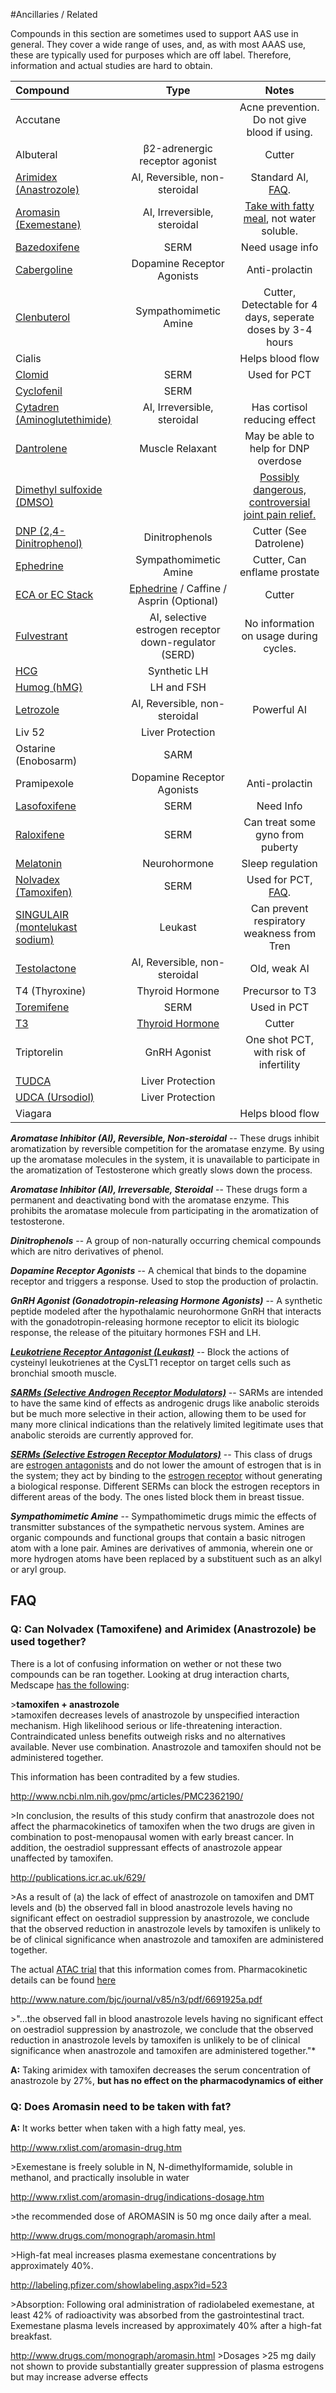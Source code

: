#Ancillaries / Related

Compounds in this section are sometimes used to support AAS use in general.  They cover a wide range of uses, and, as with most AAAS use, these are typically used for purposes which are off label.  Therefore, information and actual studies are hard to obtain.

Compound | Type | Notes  
:--------------|:--------------:|:-------------:
Accutane |  | Acne prevention.  Do not give blood if using. 
Albuteral | β2-adrenergic receptor agonist | Cutter 
[Arimidex (Anastrozole)](/steroids/arimidex.md) | AI, Reversible, non-steroidal |   Standard AI, [FAQ](/steroids/edit/compounds/ancillaries.md#wiki_q.3A_can_nolvadex_.28tamoxifene.29_and_arimidex_.28anastrozole.29_be_ran_together.).
[Aromasin (Exemestane)](/steroids/aromasin.md) | AI, Irreversible, steroidal |  [Take with fatty meal](http://www.reddit.com/r/steroids/comments/24zbha/making_a_switch_from_arimidex_to_aromasin_how/chclz14), not water soluble.
[Bazedoxifene](http://en.wikipedia.org/wiki/Bazedoxifene) | SERM | Need usage info
[Cabergoline](/steroids/dostinex.md) | Dopamine Receptor Agonists |  Anti-prolactin
[Clenbuterol](/r/steroids/comments/1idpv0/gear_profile_clenbuterol_hydrochloride/) | Sympathomimetic Amine | Cutter, Detectable for 4 days, seperate doses by 3-4 hours 
Cialis |  |  Helps blood flow
[Clomid](/steroids/clomid.md) | SERM |  Used for PCT
[Cyclofenil](/steroids/cyclofenil.md)| SERM |  
[Cytadren (Aminoglutethimide)](/steroids/cytadren.md)  | AI, Irreversible, steroidal |   Has cortisol reducing effect
[Dantrolene](http://en.wikipedia.org/wiki/Dantrolene) | Muscle Relaxant | May be able to help for DNP overdose
[Dimethyl sulfoxide (DMSO)](http://en.wikipedia.org/wiki/Dimethyl_sulfoxide)  |  |  [Possibly dangerous, controversial joint pain relief.](http://www.dmso.org/articles/information/muir.htm)
[DNP (2,4-Dinitrophenol)](/steroids/dnp.md) | Dinitrophenols | Cutter (See Datrolene)
[Ephedrine](http://www.reddit.com/r/steroids/wiki/ephedrine) | Sympathomimetic Amine | Cutter, Can enflame prostate
[ECA or EC Stack](/steroids/eca_stack.md) | [Ephedrine](/steroids/ephedrine.md) / Caffine / Asprin (Optional) | Cutter
[Fulvestrant](/steroids/compounds/fulvestrant.md) | AI, selective estrogen receptor down-regulator (SERD) | No information on usage during cycles.
[HCG](/steroids/hcg.md) | Synthetic LH | 
[Humog (hMG)](/steroids/compounds/human_menopausal_gonadotropins.md) | LH and FSH |  
[Letrozole](/r/steroids/comments/1skhzd/gear_profile_letrozole/) | AI, Reversible, non-steroidal |  Powerful AI
Liv 52 | Liver Protection |   
Ostarine (Enobosarm) | SARM |   
Pramipexole | Dopamine Receptor Agonists |   Anti-prolactin
[Lasofoxifene](http://en.wikipedia.org/wiki/Lasofoxifene) | SERM | Need Info
[Raloxifene](http://en.wikipedia.org/wiki/Raloxifene)| SERM |  Can treat some gyno from puberty
[Melatonin](/steroids/compounds/melatonin.md) | Neurohormone |  Sleep regulation
[Nolvadex (Tamoxifen)](/steroids/nolvadex.md) | SERM |  Used for PCT, [FAQ](/steroids/edit/compounds/ancillaries.md#wiki_q.3A_can_nolvadex_.28tamoxifene.29_and_arimidex_.28anastrozole.29_be_ran_together.).
[SINGULAIR \(montelukast sodium\)](http://en.wikipedia.org/wiki/Montelukast) | Leukast | Can prevent respiratory weakness from Tren
[Testolactone](http://en.wikipedia.org/wiki/Testolactone) | AI, Reversible, non-steroidal |    Old, weak AI
T4 (Thyroxine) | Thyroid Hormone | Precursor to T3
[Toremifene](/steroids/toremifene.md)| SERM |    Used in PCT
[T3](https://www.reddit.com/r/steroids/comments/5z67tn/t3_triiodothyronine_and_its_dangers_and_use_in/) | [Thyroid Hormone](https://www.reddit.com/r/steroids/comments/5z67tn/t3_triiodothyronine_and_its_dangers_and_use_in/) | Cutter
Triptorelin | GnRH Agonist |  One shot PCT, with risk of infertility
[TUDCA](http://en.wikipedia.org/wiki/Tauroursodeoxycholic_acid)  | Liver Protection | 
[UDCA (Ursodiol)](http://en.wikipedia.org/wiki/Ursodiol) | Liver Protection | 
Viagara |  | Helps blood flow

***Aromatase Inhibitor (AI), Reversible, Non-steroidal*** -- These drugs inhibit aromatization by reversible competition for the aromatase enzyme.  By using up the aromatase molecules in the system, it is unavailable to participate in the aromatization of Testosterone which greatly slows down the process.

***Aromatase Inhibitor (AI), Irreversable, Steroidal*** -- These drugs form a permanent and deactivating bond with the aromatase enzyme.  This prohibits the aromatase molecule from participating in the aromatization of testosterone.

***Dinitrophenols*** -- A group of non-naturally occurring chemical compounds which are nitro derivatives of phenol.

***Dopamine Receptor Agonists*** -- A chemical that binds to the dopamine receptor and triggers a response.  Used to stop the production of prolactin.

***GnRH Agonist (Gonadotropin-releasing Hormone Agonists)*** -- A synthetic peptide modeled after the hypothalamic neurohormone GnRH that interacts with the gonadotropin-releasing hormone receptor to elicit its biologic response, the release of the pituitary hormones FSH and LH.

***[Leukotriene Receptor Antagonist (Leukast)](http://en.wikipedia.org/wiki/Leukotriene_receptor_antagonist)*** -- Block the actions of cysteinyl leukotrienes at the CysLT1 receptor on target cells such as bronchial smooth muscle.

***[SARMs (Selective Androgen Receptor Modulators)](http://en.wikipedia.org/wiki/Selective_androgen_receptor_modulator)*** --
SARMs are intended to have the same kind of effects as androgenic drugs like anabolic steroids but be much more selective in their action, allowing them to be used for many more clinical indications than the relatively limited legitimate uses that anabolic steroids are currently approved for.

***[SERMs (Selective Estrogen Receptor Modulators)](http://en.wikipedia.org/wiki/Selective_estrogen_receptor_modulator)***  -- This class of drugs are [estrogen antagonists](http://en.wikipedia.org/wiki/Receptor_antagonist) and do not lower the amount of estrogen that is in the system; they act by binding to the [estrogen receptor](http://en.wikipedia.org/wiki/Estrogen_receptor) without generating a biological response.  Different SERMs can block the estrogen receptors in different areas of the body.  The ones listed block them in breast tissue.

***Sympathomimetic Amine*** -- Sympathomimetic drugs mimic the effects of transmitter substances of the sympathetic nervous system.  Amines are organic compounds and functional groups that contain a basic nitrogen atom with a lone pair. Amines are derivatives of ammonia, wherein one or more hydrogen atoms have been replaced by a substituent such as an alkyl or aryl group.

## FAQ

### Q: Can Nolvadex (Tamoxifene) and Arimidex (Anastrozole) be used together?

There is a lot of confusing information on wether or not these two compounds can be ran together.  Looking at drug interaction charts, Medscape [has the following](http://i.imgur.com/uvgf79L.png): 

&gt;**tamoxifen + anastrozole**   
&gt;tamoxifen decreases levels of anastrozole by unspecified interaction mechanism. High likelihood serious or life-threatening interaction. Contraindicated unless benefits outweigh risks and no alternatives available. Never use combination. Anastrozole and tamoxifen should not be administered together.

This information has been contradited by a few studies.

http://www.ncbi.nlm.nih.gov/pmc/articles/PMC2362190/

&gt;In conclusion, the results of this study confirm that anastrozole does not affect the pharmacokinetics of tamoxifen when the two drugs are given in combination to post-menopausal women with early breast cancer. In addition, the oestradiol suppressant effects of anastrozole appear unaffected by tamoxifen.

http://publications.icr.ac.uk/629/

&gt;As a result of (a) the lack of effect of anastrozole on tamoxifen and DMT levels and (b) the observed fall in blood anastrozole levels having no significant effect on oestradiol suppression by anastrozole, we conclude that the observed reduction in anastrozole levels by tamoxifen is unlikely to be of clinical significance when anastrozole and tamoxifen are administered together.

The actual [ATAC trial](https://mywebspace.wisc.edu/lbjohnson2/Reading%20List/ATAC.pdf) that this information comes from. Pharmacokinetic details can be found [here](http://www.nature.com/bjc/journal/v85/n3/pdf/6691925a.pdf)

http://www.nature.com/bjc/journal/v85/n3/pdf/6691925a.pdf

&gt;"...the observed fall in blood anastrozole levels having no significant effect on oestradiol suppression by anastrozole, we conclude that the observed reduction in anastrozole levels by tamoxifen is unlikely to be of clinical significance when anastrozole and tamoxifen are administered together."*

**A:**  Taking arimidex with tamoxifen decreases the serum concentration of anastrozole by 27%, **but has no effect on the pharmacodynamics of either**

### Q: Does Aromasin need to be taken with fat?

**A:** It works better when taken with a high fatty meal, yes.

http://www.rxlist.com/aromasin-drug.htm

&gt;Exemestane is freely soluble in N, N-dimethylformamide, soluble in methanol, and practically insoluble in water

http://www.rxlist.com/aromasin-drug/indications-dosage.htm

&gt;the recommended dose of AROMASIN is 50 mg once daily after a meal.

http://www.drugs.com/monograph/aromasin.html

&gt;High-fat meal increases plasma exemestane concentrations by approximately 40%.

http://labeling.pfizer.com/showlabeling.aspx?id=523

&gt;Absorption: Following oral administration of radiolabeled exemestane, at least 42% of radioactivity was 
absorbed from the gastrointestinal tract. Exemestane plasma levels increased by approximately 40% after a high-fat 
breakfast. 

http://www.drugs.com/monograph/aromasin.html
&gt;Dosages &gt;25 mg daily not shown to provide substantially greater suppression of plasma estrogens but may increase adverse effects